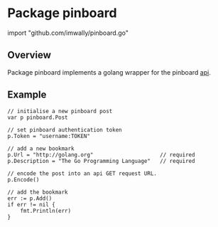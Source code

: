 # Package pinboard

import "github.com/imwally/pinboard.go"

## Overview

Package pinboard implements a golang wrapper for the
pinboard [api](https://pinboard.in/api/).

## Example

```
// initialise a new pinboard post
var p pinboard.Post

// set pinboard authentication token
p.Token = "username:TOKEN"

// add a new bookmark
p.Url = "http://golang.org"                     // required
p.Description = "The Go Programming Language"   // required

// encode the post into an api GET request URL.
p.Encode()

// add the bookmark
err := p.Add()
if err != nil {
    fmt.Println(err)
}
```
